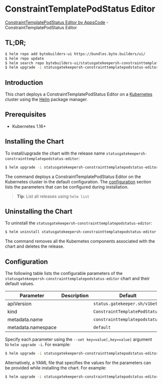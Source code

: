 # ConstraintTemplatePodStatus Editor

[ConstraintTemplatePodStatus Editor by AppsCode](https://byte.builders) - ConstraintTemplatePodStatus Editor

## TL;DR;

```bash
$ helm repo add bytebuilders-ui https://bundles.byte.builders/ui/
$ helm repo update
$ helm search repo bytebuilders-ui/statusgatekeepersh-constrainttemplatepodstatus-editor --version=v0.4.16
$ helm upgrade -i statusgatekeepersh-constrainttemplatepodstatus-editor bytebuilders-ui/statusgatekeepersh-constrainttemplatepodstatus-editor -n default --create-namespace --version=v0.4.16
```

## Introduction

This chart deploys a ConstraintTemplatePodStatus Editor on a [Kubernetes](http://kubernetes.io) cluster using the [Helm](https://helm.sh) package manager.

## Prerequisites

- Kubernetes 1.16+

## Installing the Chart

To install/upgrade the chart with the release name `statusgatekeepersh-constrainttemplatepodstatus-editor`:

```bash
$ helm upgrade -i statusgatekeepersh-constrainttemplatepodstatus-editor bytebuilders-ui/statusgatekeepersh-constrainttemplatepodstatus-editor -n default --create-namespace --version=v0.4.16
```

The command deploys a ConstraintTemplatePodStatus Editor on the Kubernetes cluster in the default configuration. The [configuration](#configuration) section lists the parameters that can be configured during installation.

> **Tip**: List all releases using `helm list`

## Uninstalling the Chart

To uninstall the `statusgatekeepersh-constrainttemplatepodstatus-editor`:

```bash
$ helm uninstall statusgatekeepersh-constrainttemplatepodstatus-editor -n default
```

The command removes all the Kubernetes components associated with the chart and deletes the release.

## Configuration

The following table lists the configurable parameters of the `statusgatekeepersh-constrainttemplatepodstatus-editor` chart and their default values.

|     Parameter      | Description |                  Default                  |
|--------------------|-------------|-------------------------------------------|
| apiVersion         |             | <code>status.gatekeeper.sh/v1beta1</code> |
| kind               |             | <code>ConstraintTemplatePodStatus</code>  |
| metadata.name      |             | <code>constrainttemplatepodstatus</code>  |
| metadata.namespace |             | <code>default</code>                      |


Specify each parameter using the `--set key=value[,key=value]` argument to `helm upgrade -i`. For example:

```bash
$ helm upgrade -i statusgatekeepersh-constrainttemplatepodstatus-editor bytebuilders-ui/statusgatekeepersh-constrainttemplatepodstatus-editor -n default --create-namespace --version=v0.4.16 --set apiVersion=status.gatekeeper.sh/v1beta1
```

Alternatively, a YAML file that specifies the values for the parameters can be provided while
installing the chart. For example:

```bash
$ helm upgrade -i statusgatekeepersh-constrainttemplatepodstatus-editor bytebuilders-ui/statusgatekeepersh-constrainttemplatepodstatus-editor -n default --create-namespace --version=v0.4.16 --values values.yaml
```
